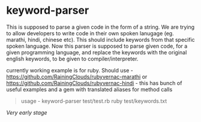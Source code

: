 keyword-parser
==============

This is supposed to parse a given code in the form of a string. We are trying to allow developers to write code in their 
own spoken lanugage (eg. marathi, hindi, chinese etc). This should include keywords from that specific spoken 
language. 
Now this parser is supposed to parse given code, for a given programming language, and replace the keywords with 
the original english keywords, to be given to compiler/interpreter.

currently working example is for ruby.
Should use - https://github.com/RainingClouds/rubyvernac-marathi or https://github.com/RainingClouds/rubyvernac-hindi - this has bunch of useful examples and a gem with translated aliases for method calls

>usage - 
>keyword-parser test/test.rb ruby test/keywords.txt


*Very early stage*
